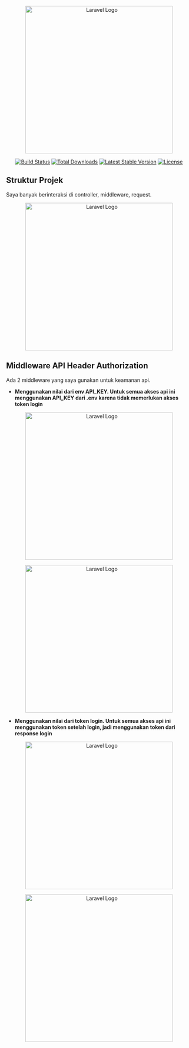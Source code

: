 <p align="center"><a href="https://laravel.com" target="_blank"><img src="https://raw.githubusercontent.com/laravel/art/master/logo-lockup/5%20SVG/2%20CMYK/1%20Full%20Color/laravel-logolockup-cmyk-red.svg" width="400" alt="Laravel Logo"></a></p>

<p align="center">
<a href="https://github.com/laravel/framework/actions"><img src="https://github.com/laravel/framework/workflows/tests/badge.svg" alt="Build Status"></a>
<a href="https://packagist.org/packages/laravel/framework"><img src="https://img.shields.io/packagist/dt/laravel/framework" alt="Total Downloads"></a>
<a href="https://packagist.org/packages/laravel/framework"><img src="https://img.shields.io/packagist/v/laravel/framework" alt="Latest Stable Version"></a>
<a href="https://packagist.org/packages/laravel/framework"><img src="https://img.shields.io/packagist/l/laravel/framework" alt="License"></a>
</p>

## Struktur Projek

Saya banyak berinteraksi di controller, middleware, request.

<p align="center"><a href="https://laravel.com" target="_blank"><img src="https://i.imgur.com/8L1sYJL.png" width="400" alt="Laravel Logo"></a></p>

## Middleware API Header Authorization

Ada 2 middleware yang saya gunakan untuk keamanan api. 
- **Menggunakan nilai dari env API_KEY. Untuk semua akses api ini menggunakan API_KEY dari .env karena tidak memerlukan akses token login**
<p align="center"><a href="https://laravel.com" target="_blank"><img src="https://i.imgur.com/KzwLgMN.png" width="400" alt="Laravel Logo"></a></p>
<p align="center"><a href="https://laravel.com" target="_blank"><img src="https://i.imgur.com/69815oc.png" width="400" alt="Laravel Logo"></a></p>

- **Menggunakan nilai dari token login. Untuk semua akses api ini menggunakan token setelah login, jadi menggunakan token dari response login**
<p align="center"><a href="https://laravel.com" target="_blank"><img src="https://i.imgur.com/1cQqldn.png" width="400" alt="Laravel Logo"></a></p>
<p align="center"><a href="https://laravel.com" target="_blank"><img src="https://i.imgur.com/DYFIxhy.png" width="400" alt="Laravel Logo"></a></p>
